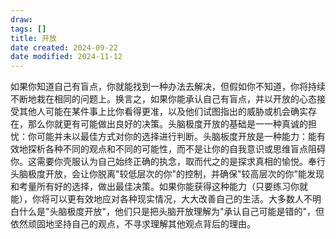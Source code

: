 ```yaml
---
draw:
tags: []
title: 开放
date created: 2024-09-22
date modified: 2024-11-12
---
```


如果你知道自己有盲点，你就能找到一种办法去解决，但假如你不知道，你将持续不断地栽在相同的问题上。换言之，如果你能承认自己有盲点，并以开放的心态接受其他人可能在某件事上比你看得更准，以及他们试图指出的威胁或机会确实存在，那么你就更有可能做出良好的决策。头脑极度开放的基础是一一种真诚的担忧：你可能并未以最佳方式对你的选择进行判断。头脑板度开放是一种能力：能有效地探析各种不同的观点和不同的可能性，而不是让你的自我意识或思维盲点阻碍你。这需要你壳服认为自己始终正确的执念，取而代之的是探求真相的愉悦。奉行头脑极度开放，会让你脱离"较低层次的你"的控制，并确保"较高层次的你"能发现和考量所有好的选择，做出最佳决策。如果你能获得这种能力（只要练习你就能），你将可以更有效地应对各种现实情况，大大改善自己的生活。大多数人不明白什么是"头脑极度开放"，他们只是把头脑开放理解为"承认自己可能是错的"，但依然顽固地坚持自己的观点，不寻求理解其他观点背后的理由。
